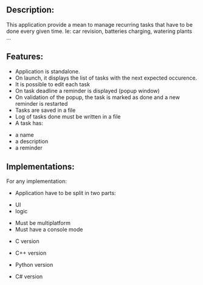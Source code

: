 Description:
------------
This application provide a mean to manage recurring tasks that have to be done every given time.
Ie: car revision, batteries charging, watering plants ...

Features:
---------
* Application is standalone.
* On launch, it displays the list of tasks with the next expected occurence.
* It is possible to edit each task
* On task deadline a reminder is displayed (popup window)
* On validation of the popup, the task is marked as done and a new reminder is restarted
* Tasks are saved in a file
* Log of tasks done must be written in a file
* A task has:
 - a name
 - a description
 - a reminder


Implementations:
----------------
For any implementation:
* Application have to be split in two parts:
- UI
- logic
* Must be multiplatform
* Must have a console mode

- C version
 
- C++ version
 
- Python version

- C# version
